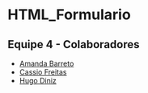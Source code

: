 # HTML_Formulario

## Equipe 4 - Colaboradores
- [Amanda Barreto](https://github.com/amandacbarreto)
- [Cassio Freitas](https://github.com/cassiofreitas)
- [Hugo Diniz](https://github.com/Hugogdiniz)
